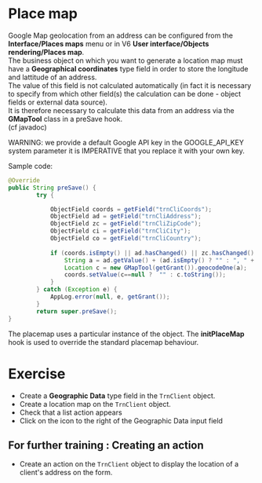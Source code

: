 Place map
====================
 
Google Map geolocation from an address can be configured from the **Interface/Places maps** menu or in V6 **User interface/Objects rendering/Places map**.  
The business object on which you want to generate a location map must have a **Geographical coordinates** type field in order to store the longitude and lattitude of an address.  
The value of this field is not calculated automatically (in fact it is necessary to specify from which other field(s) the calculation can be done - object fields or external data source).  
It is therefore necessary to calculate this data from an address via the **GMapTool** class in a preSave hook.   
(cf javadoc)

<div class="error">WARNING: we provide a default Google API key in the GOOGLE_API_KEY system parameter it is IMPERATIVE that you replace it with your own key.</div>

Sample code:  

```java
@Override
public String preSave() {
		try {

			ObjectField coords = getField("trnCliCoords");
			ObjectField ad = getField("trnCliAddress");
			ObjectField zc = getField("trnCliZipCode");
			ObjectField ci = getField("trnCliCity");
			ObjectField co = getField("trnCliCountry");
			
			if (coords.isEmpty() || ad.hasChanged() || zc.hasChanged() || ci.hasChanged() || co.hasChanged()) {
				String a = ad.getValue() + (ad.isEmpty() ? "" : ", " + zc.getValue() + ", " + ci.getValue() + ", " + co.getValue();
				Location c = new GMapTool(getGrant()).geocodeOne(a);				
				coords.setValue(c==null ?  "" : c.toString());
			}
		} catch (Exception e) {
			AppLog.error(null, e, getGrant());
		}
		return super.preSave();
}  
```

The placemap uses a particular instance of the object.
The **initPlaceMap** hook is used to override the standard placemap behaviour.


Exercise
====================

- Create a **Geographic Data** type field in the `TrnClient` object.  
- Create a location map on the `TrnClient` object.  
- Check that a list action appears
- Click on the icon to the right of the Geographic Data input field


For further training : Creating an action 
---------------------------
- Create an action on the `TrnClient` object to display the location of a client's address on the form.  

